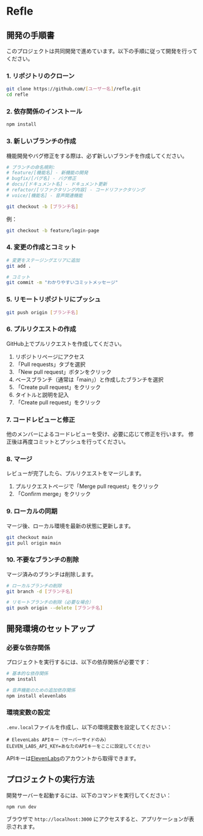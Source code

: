 # Refle

## 開発の手順書

このプロジェクトは共同開発で進めています。以下の手順に従って開発を行ってください。

### 1. リポジトリのクローン

```bash
git clone https://github.com/[ユーザー名]/refle.git
cd refle
```

### 2. 依存関係のインストール

```bash
npm install
```

### 3. 新しいブランチの作成

機能開発やバグ修正をする際は、必ず新しいブランチを作成してください。

```bash
# ブランチの命名規則:
# feature/[機能名] - 新機能の開発
# bugfix/[バグ名] - バグ修正
# docs/[ドキュメント名] - ドキュメント更新
# refactor/[リファクタリング内容] - コードリファクタリング
# voice/[機能名] - 音声関連機能

git checkout -b [ブランチ名]
```

例：
```bash
git checkout -b feature/login-page
```

### 4. 変更の作成とコミット

```bash
# 変更をステージングエリアに追加
git add .

# コミット
git commit -m "わかりやすいコミットメッセージ"
```

### 5. リモートリポジトリにプッシュ

```bash
git push origin [ブランチ名]
```

### 6. プルリクエストの作成

GitHub上でプルリクエストを作成してください。
1. リポジトリページにアクセス
2. 「Pull requests」タブを選択
3. 「New pull request」ボタンをクリック
4. ベースブランチ（通常は「main」）と作成したブランチを選択
5. 「Create pull request」をクリック
6. タイトルと説明を記入
7. 「Create pull request」をクリック

### 7. コードレビューと修正

他のメンバーによるコードレビューを受け、必要に応じて修正を行います。
修正後は再度コミットとプッシュを行ってください。

### 8. マージ

レビューが完了したら、プルリクエストをマージします。
1. プルリクエストページで「Merge pull request」をクリック
2. 「Confirm merge」をクリック

### 9. ローカルの同期

マージ後、ローカル環境を最新の状態に更新します。

```bash
git checkout main
git pull origin main
```

### 10. 不要なブランチの削除

マージ済みのブランチは削除します。

```bash
# ローカルブランチの削除
git branch -d [ブランチ名]

# リモートブランチの削除（必要な場合）
git push origin --delete [ブランチ名]
```

## 開発環境のセットアップ

### 必要な依存関係

プロジェクトを実行するには、以下の依存関係が必要です：

```bash
# 基本的な依存関係
npm install

# 音声機能のための追加依存関係
npm install elevenlabs
```

### 環境変数の設定

`.env.local`ファイルを作成し、以下の環境変数を設定してください：

```
# ElevenLabs APIキー（サーバーサイドのみ）
ELEVEN_LABS_API_KEY=あなたのAPIキーをここに設定してください
```

APIキーは[ElevenLabs](https://elevenlabs.io/)のアカウントから取得できます。

## プロジェクトの実行方法

開発サーバーを起動するには、以下のコマンドを実行してください：

```bash
npm run dev
```

ブラウザで `http://localhost:3000` にアクセスすると、アプリケーションが表示されます。